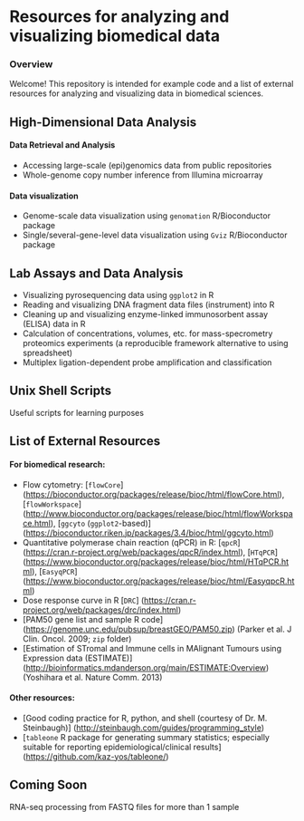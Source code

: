 # Resources for analyzing and visualizing biomedical data

### Overview

Welcome! This repository is intended for example code and a list of external resources for analyzing and visualizing data in biomedical sciences.

## High-Dimensional Data Analysis

#### Data Retrieval and Analysis

* Accessing large-scale (epi)genomics data from public repositories
* Whole-genome copy number inference from Illumina microarray

#### Data visualization

* Genome-scale data visualization using `genomation` R/Bioconductor package
* Single/several-gene-level data visualization using `Gviz` R/Bioconductor package

## Lab Assays and Data Analysis

* Visualizing pyrosequencing data using `ggplot2` in R
* Reading and visualizing DNA fragment data files (instrument) into R
* Cleaning up and visualizing enzyme-linked immunosorbent assay (ELISA) data in R
* Calculation of concentrations, volumes, etc. for mass-specrometry proteomics experiments (a reproducible framework alternative to using spreadsheet)
* Multiplex ligation-dependent probe amplification and classification

## Unix Shell Scripts

Useful scripts for learning purposes

## List of External Resources

#### For biomedical research:

* Flow cytometry: [`flowCore`] (https://bioconductor.org/packages/release/bioc/html/flowCore.html), [`flowWorkspace`] (http://www.bioconductor.org/packages/release/bioc/html/flowWorkspace.html), [`ggcyto` (`ggplot2`-based)] (https://bioconductor.riken.jp/packages/3.4/bioc/html/ggcyto.html)
* Quantitative polymerase chain reaction (qPCR) in R: [`qpcR`] (https://cran.r-project.org/web/packages/qpcR/index.html), [`HTqPCR`] (https://www.bioconductor.org/packages/release/bioc/html/HTqPCR.html), [`EasyqPCR`] (https://www.bioconductor.org/packages/release/bioc/html/EasyqpcR.html)
* Dose response curve in R [`DRC`] (https://cran.r-project.org/web/packages/drc/index.html)
* [PAM50 gene list and sample R code] (https://genome.unc.edu/pubsup/breastGEO/PAM50.zip) (Parker et al. J Clin. Oncol. 2009; `zip` folder)
* [Estimation of STromal and Immune cells in MAlignant Tumours using Expression data (ESTIMATE)]  (http://bioinformatics.mdanderson.org/main/ESTIMATE:Overview) (Yoshihara et al. Nature Comm. 2013)

#### Other resources:

* [Good coding practice for R, python, and shell (courtesy of Dr. M. Steinbaugh)] (http://steinbaugh.com/guides/programming_style)
* [`tableone` R package for generating summary statistics; especially suitable for reporting epidemiological/clinical results] (https://github.com/kaz-yos/tableone/)

## Coming Soon

RNA-seq processing from FASTQ files for more than 1 sample

